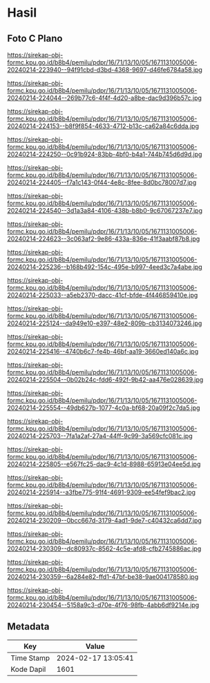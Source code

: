 # Hasil

## Foto C Plano

https://sirekap-obj-formc.kpu.go.id/b8b4/pemilu/pdpr/16/71/13/10/05/1671131005006-20240214-223940--94f91cbd-d3bd-4368-9697-d46fe6784a58.jpg

https://sirekap-obj-formc.kpu.go.id/b8b4/pemilu/pdpr/16/71/13/10/05/1671131005006-20240214-224044--269b77c6-4f4f-4d20-a8be-dac9d396b57c.jpg

https://sirekap-obj-formc.kpu.go.id/b8b4/pemilu/pdpr/16/71/13/10/05/1671131005006-20240214-224153--b8f9f854-4633-4712-b13c-ca62a84c6dda.jpg

https://sirekap-obj-formc.kpu.go.id/b8b4/pemilu/pdpr/16/71/13/10/05/1671131005006-20240214-224250--0c91b924-83bb-4bf0-b4a1-744b745d6d9d.jpg

https://sirekap-obj-formc.kpu.go.id/b8b4/pemilu/pdpr/16/71/13/10/05/1671131005006-20240214-224405--f7a1c143-0f44-4e8c-8fee-8d0bc78007d7.jpg

https://sirekap-obj-formc.kpu.go.id/b8b4/pemilu/pdpr/16/71/13/10/05/1671131005006-20240214-224540--3d1a3a84-4106-438b-b8b0-9c67067237e7.jpg

https://sirekap-obj-formc.kpu.go.id/b8b4/pemilu/pdpr/16/71/13/10/05/1671131005006-20240214-224623--3c063af2-9e86-433a-836e-41f3aabf87b8.jpg

https://sirekap-obj-formc.kpu.go.id/b8b4/pemilu/pdpr/16/71/13/10/05/1671131005006-20240214-225236--b168b492-154c-495e-b997-4eed3c7a4abe.jpg

https://sirekap-obj-formc.kpu.go.id/b8b4/pemilu/pdpr/16/71/13/10/05/1671131005006-20240214-225033--a5eb2370-dacc-41cf-bfde-4f446859410e.jpg

https://sirekap-obj-formc.kpu.go.id/b8b4/pemilu/pdpr/16/71/13/10/05/1671131005006-20240214-225124--da949e10-e397-48e2-809b-cb3134073246.jpg

https://sirekap-obj-formc.kpu.go.id/b8b4/pemilu/pdpr/16/71/13/10/05/1671131005006-20240214-225416--4740b6c7-fe4b-46bf-aa19-3660ed140a6c.jpg

https://sirekap-obj-formc.kpu.go.id/b8b4/pemilu/pdpr/16/71/13/10/05/1671131005006-20240214-225504--0b02b24c-fdd6-492f-9b42-aa476e028639.jpg

https://sirekap-obj-formc.kpu.go.id/b8b4/pemilu/pdpr/16/71/13/10/05/1671131005006-20240214-225554--49db627b-1077-4c0a-bf68-20a09f2c7da5.jpg

https://sirekap-obj-formc.kpu.go.id/b8b4/pemilu/pdpr/16/71/13/10/05/1671131005006-20240214-225703--7fa1a2af-27a4-44ff-9c99-3a569cfc081c.jpg

https://sirekap-obj-formc.kpu.go.id/b8b4/pemilu/pdpr/16/71/13/10/05/1671131005006-20240214-225805--e567fc25-dac9-4c1d-8988-65913e04ee5d.jpg

https://sirekap-obj-formc.kpu.go.id/b8b4/pemilu/pdpr/16/71/13/10/05/1671131005006-20240214-225914--a3fbe775-91f4-4691-9309-ee54fef9bac2.jpg

https://sirekap-obj-formc.kpu.go.id/b8b4/pemilu/pdpr/16/71/13/10/05/1671131005006-20240214-230209--0bcc667d-3179-4ad1-9de7-c40432ca6dd7.jpg

https://sirekap-obj-formc.kpu.go.id/b8b4/pemilu/pdpr/16/71/13/10/05/1671131005006-20240214-230309--dc80937c-8562-4c5e-afd8-cfb2745886ac.jpg

https://sirekap-obj-formc.kpu.go.id/b8b4/pemilu/pdpr/16/71/13/10/05/1671131005006-20240214-230359--6a284e82-ffd1-47bf-be38-9ae004178580.jpg

https://sirekap-obj-formc.kpu.go.id/b8b4/pemilu/pdpr/16/71/13/10/05/1671131005006-20240214-230454--5158a9c3-d70e-4f76-98fb-4abb6df9214e.jpg


## Metadata

| Key        | Value               |
| ---------- | ------------------- |
| Time Stamp | 2024-02-17 13:05:41 |
| Kode Dapil | 1601                |




